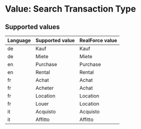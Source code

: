 # Value: Search Transaction Type

## Supported values

| Language | Supported value | RealForce value |
| :--- | :--- | :--- |
| de | Kauf | Kauf |
| de | Miete | Miete |
| en | Purchase | Purchase |
| en | Rental | Rental |
| fr | Achat | Achat |
| fr | Acheter | Achat |
| fr | Location | Location |
| fr | Louer | Location |
| it | Acquisto | Acquisto |
| it | Affitto | Affitto |

